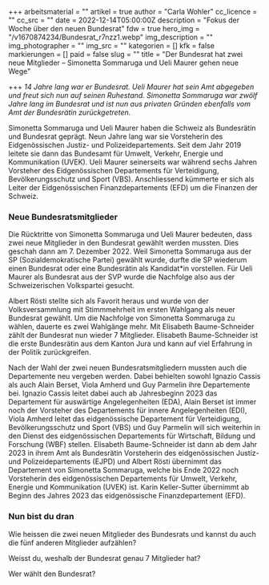 +++
arbeitsmaterial = ""
artikel = true
author = "Carla Wohler"
cc_licence = ""
cc_src = ""
date = 2022-12-14T05:00:00Z
description = "Fokus der Woche über den neuen Bundesrat"
fdw = true
hero_img = "/v1670874234/Bundesrat_r7nzz1.webp"
img_description = ""
img_photographer = ""
img_src = ""
kategorien = []
kfk = false
markierungen = []
paid = false
slug = ""
title = "Der Bundesrat hat zwei neue Mitglieder – Simonetta Sommaruga und Ueli Maurer gehen neue Wege"

+++
_14 Jahre lang war er Bundesrat. Ueli Maurer hat sein Amt abgegeben und freut sich nun auf seinen Ruhestand. Simonetta Sommaruga war zwölf Jahre lang im Bundesrat und ist nun aus privaten Gründen ebenfalls vom Amt der Bundesrätin zurückgetreten._

Simonetta Sommaruga und Ueli Maurer haben die Schweiz als Bundesrätin und Bundesrat geprägt. Neun Jahre lang war sie Vorsteherin des Eidgenössischen Justiz- und Polizeidepartements. Seit dem Jahr 2019 leitete sie dann das Bundesamt für Umwelt, Verkehr, Energie und Kommunikation (UVEK). Ueli Maurer seinerseits war während sechs Jahren Vorsteher des Eidgenössischen Departements für Verteidigung, Bevölkerungsschutz und Sport (VBS). Anschliessend kümmerte er sich als Leiter der Eidgenössischen Finanzdepartements (EFD) um die Finanzen der Schweiz.

### Neue Bundesratsmitglieder

Die Rücktritte von Simonetta Sommaruga und Ueli Maurer bedeuten, dass zwei neue Mitglieder in den Bundesrat gewählt werden mussten. Dies geschah dann am 7. Dezember 2022. Weil Simonetta Sommaruga aus der SP (Sozialdemokratische Partei) gewählt wurde, durfte die SP wiederum einen Bundesrat oder eine Bundesrätin als Kandidat*in vorstellen. Für Ueli Maurer als Bundesrat aus der SVP wurde die Nachfolge also aus der Schweizerischen Volkspartei gesucht.

Albert Rösti stellte sich als Favorit heraus und wurde von der Volksversammlung mit Stimmmehrheit im ersten Wahlgang als neuer Bundesrat gewählt. Um die Nachfolge von Simonetta Sommaruga zu wählen, dauerte es zwei Wahlgänge mehr. Mit Elisabeth Baume-Schneider zählt der Bundesrat nun wieder 7 Mitglieder. Elisabeth Baume-Schneider ist die erste Bundesrätin aus dem Kanton Jura und kann auf viel Erfahrung in der Politik zurückgreifen.

Nach der Wahl der zwei neuen Bundesratsmitgliedern mussten auch die Departemente neu vergeben werden. Dabei behielten sowohl Ignazio Cassis als auch Alain Berset, Viola Amherd und Guy Parmelin ihre Departemente bei. Ignazio Cassis leitet dabei auch ab Jahresbeginn 2023 das Departement für auswärtige Angelegenheiten (EDA), Alain Berset ist immer noch der Vorsteher des Departements für innere Angelegenheiten (EDI), Viola Amherd leitet das eidgenössische Departement für Verteidigung, Bevölkerungsschutz und Sport (VBS) und Guy Parmelin will sich weiterhin in den Dienst des eidgenössischen Departements für Wirtschaft, Bildung und Forschung (WBF) stellen. Elisabeth Baume-Schneider ist dann ab dem Jahr 2023 in ihrem Amt als Bundesrätin Vorsteherin des eidgenössischen Justiz- und Polizeidepartements (EJPD) und Albert Rösti übernimmt das Departement von Simonetta Sommaruga, welche bis Ende 2022 noch Vorsteherin des eidgenössischen Departements für Umwelt, Verkehr, Energie und Kommunikation (UVEK) ist. Karin Keller-Sutter übernimmt ab Beginn des Jahres 2023 das eidgenössische Finanzdepartement (EFD).

### Nun bist du dran

Wie heissen die zwei neuen Mitglieder des Bundesrats und kannst du auch die fünf anderen Mitglieder aufzählen?

Weisst du, weshalb der Bundesrat genau 7 Mitglieder hat?

Wer wählt den Bundesrat?